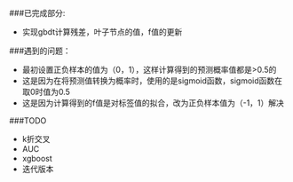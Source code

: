 ###已完成部分:
* 实现gbdt计算残差，叶子节点的值，f值的更新

###遇到的问题：
* 最初设置正负样本的值为（0，1），这样计算得到的预测概率值都是>0.5的
* 这是因为在将预测值转换为概率时，使用的是sigmoid函数，sigmoid函数在取0时值为0.5
* 这是因为计算得到的f值是对标签值的拟合，改为正负样本值为（-1，1）解决

###TODO
* k折交叉
* AUC
* xgboost
* 迭代版本

